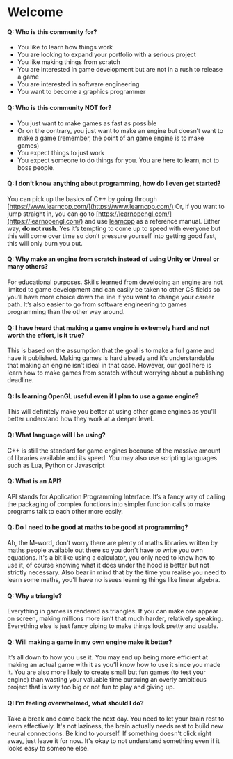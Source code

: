 # Welcome 

#### Q: Who is this community for?
-   You like to learn how things work
-   You are looking to expand your portfolio with a serious project    
-   You like making things from scratch    
-   You are interested in game development but are not in a rush to release a game    
-   You are interested in software engineering    
-   You want to become a graphics programmer

#### Q: Who is this community NOT for?
-   You just want to make games as fast as possible    
-   Or on the contrary, you just want to make an engine but doesn’t want to make a game (remember, the point of an game engine is to make games)    
-   You expect things to just work    
-   You expect someone to do things for you. You are here to learn, not to boss people.

#### Q: I don’t know anything about programming, how do I even get started?
You can pick up the basics of C++ by going through [https://www.learncpp.com/](https://www.learncpp.com/)
Or, if you want to jump straight in, you can go to [https://learnopengl.com/](https://learnopengl.com/) and use [learncpp](https://www.learncpp.com/) as a reference manual.
Either way, **do  not rush**. Yes it’s tempting to come up to speed with everyone but this will come over time so don’t pressure yourself into getting good fast, this will only burn you out.

#### Q: Why make an engine from scratch instead of using Unity or Unreal or many others?
For educational purposes. Skills learned from developing an engine are not limited to game development and can easily be taken to other CS fields so you’ll have more choice down the line if you want to change your career path. It’s also easier to go from software engineering to games programming than the other way around. 

#### Q: I have heard that making a game engine is extremely hard and not worth the effort, is it true?
This is based on the assumption that the goal is to make a full game and have it published. Making games is hard already and it’s understandable that making an engine isn’t ideal in that case. However, our goal here is learn how to make games from scratch without worrying about a publishing deadline.

#### Q: Is learning OpenGL useful even if I plan to use a game engine?
This will definitely make you better at using other game engines as you'll better understand how they work at a deeper level.

#### Q: What language will I be using?
C++ is still the standard for game engines because of the massive amount of libraries available and its speed. You may also use scripting languages such as Lua, Python or Javascript

#### Q: What is an API?
API stands for Application Programming Interface. It’s a fancy way of calling the packaging of complex functions into simpler function calls to make programs talk to each other more easily.

#### Q: Do I need to be good at maths to be good at programming?
Ah, the M-word, don't worry there are plenty of maths libraries written by maths people available out there so you don't have to write you own equations. It's a bit like using a calculator, you only need to know how to use it, of course knowing what it does under the hood is better but not strictly necessary. Also bear in mind that by the time you realise you need to learn some maths, you'll have no issues learning things like linear algebra. 

#### Q: Why a triangle?
Everything in games is rendered as triangles. If you can make one appear on screen, making millions more isn’t that much harder, relatively speaking. Everything else is just fancy piping to make things look pretty and usable.

#### Q: Will making a game in my own engine make it better?
It’s all down to how you use it. You may end up being more efficient at making an actual game with it as you’ll know how to use it since you made it. You are also more likely to create small but fun games (to test your engine) than wasting your valuable time pursuing an overly ambitious project that is way too big or not fun to play and giving up. 

#### Q: I’m feeling overwhelmed, what should I do?
Take a break and come back the next day. You need to let your brain rest to learn effectively. It's not laziness, the brain actually needs rest to build new neural connections. Be kind to yourself. If something doesn't click right away, just leave it for now. It's okay to not understand something even if it looks easy to someone else. 
